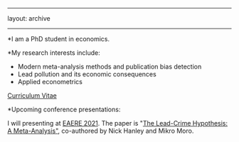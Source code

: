 ---
layout: archive

----

*I am a PhD student in economics.

*My research interests include:

- Modern meta-analysis methods and publication bias detection
- Lead pollution and its economic consequences
- Applied econometrics

<p><a href="/home/assets/CV_AH_2021.pdf">Curriculum Vitae</a></p>


*Upcoming conference presentations:

I will presenting at [EAERE 2021](http://www.eaere-conferences.org/). The paper is "[The Lead-Crime Hypothesis: A Meta-Analysis"](/home/assets/images/LeadCrimeMetaAnalysis_20210429.pdf), co-authored by Nick Hanley and Mikro Moro.

